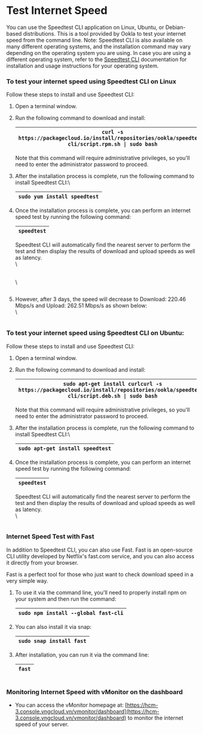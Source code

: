 # Test Internet Speed

You can use the Speedtest CLI application on Linux, Ubuntu, or Debian-based distributions. This is a tool provided by Ookla to test your internet speed from the command line. Note: Speedtest CLI is also available on many different operating systems, and the installation command may vary depending on the operating system you are using. In case you are using a different operating system, refer to the [Speedtest CLI](https://www.speedtest.net/apps/cli) documentation for installation and usage instructions for your operating system.

### To test your internet speed using Speedtest CLI on Linux <a href="#kiemtratocdointernet-kiemtratocdointernetbangspeedtestclitrenhedieuhanhlinux" id="kiemtratocdointernet-kiemtratocdointernetbangspeedtestclitrenhedieuhanhlinux"></a>

Follow these steps to install and use Speedtest CLI:

1. Open a terminal window.
2.  Run the following command to download and install:

    | `curl -s https://packagecloud.io/install/repositories/ookla/speedtest-cli/script.rpm.sh \| sudo bash` |
    | ----------------------------------------------------------------------------------------------------- |

    Note that this command will require administrative privileges, so you'll need to enter the administrator password to proceed.
3.  After the installation process is complete, run the following command to install Speedtest CLI:\


    | `sudo yum install speedtest` |
    | ---------------------------- |
4.  Once the installation process is complete, you can perform an internet speed test by running the following command:

    | `speedtest` |
    | ----------- |

    Speedtest CLI will automatically find the nearest server to perform the test and then display the results of download and upload speeds as well as latency.\
    \


    \
    \


    <figure><img src="https://docs.vngcloud.vn/download/attachments/63766895/image2023-8-9_13-9-55.png?version=1&#x26;modificationDate=1691561396000&#x26;api=v2" alt=""><figcaption></figcaption></figure>
5.  However, after 3 days, the speed will decrease to Download: 220.46 Mbps/s and Upload: 262.51 Mbps/s as shown below:\
    \


    <figure><img src="https://docs.vngcloud.vn/download/attachments/63766895/image2023-8-30_15-11-56.png?version=1&#x26;modificationDate=1693383117000&#x26;api=v2" alt=""><figcaption></figcaption></figure>

### To test your internet speed using Speedtest CLI on Ubuntu: <a href="#kiemtratocdointernet-kiemtratocdointernetbangspeedtestclitrenhedieuhanhunbutu" id="kiemtratocdointernet-kiemtratocdointernetbangspeedtestclitrenhedieuhanhunbutu"></a>

Follow these steps to install and use Speedtest CLI:

1. Open a terminal window.
2.  Run the following command to download and install:

    | `sudo apt-get install curlcurl -s https://packagecloud.io/install/repositories/ookla/speedtest-cli/script.deb.sh \| sudo bash` |
    | ------------------------------------------------------------------------------------------------------------------------------ |

    Note that this command will require administrative privileges, so you'll need to enter the administrator password to proceed.
3.  After the installation process is complete, run the following command to install Speedtest CLI:\


    | `sudo apt-get install speedtest` |
    | -------------------------------- |
4.  Once the installation process is complete, you can perform an internet speed test by running the following command:

    | `speedtest` |
    | ----------- |

    Speedtest CLI will automatically find the nearest server to perform the test and then display the results of download and upload speeds as well as latency.\
    \




    <figure><img src="https://docs.vngcloud.vn/download/attachments/63766895/image2023-8-4_14-38-16.png?version=1&#x26;modificationDate=1691134696000&#x26;api=v2" alt=""><figcaption></figcaption></figure>

### Internet Speed Test with Fast <a href="#kiemtratocdointernet-kiemtratocdointernetbangfast" id="kiemtratocdointernet-kiemtratocdointernetbangfast"></a>

In addition to Speedtest CLI, you can also use Fast. Fast is an open-source CLI utility developed by Netflix's fast.com service, and you can also access it directly from your browser.

Fast is a perfect tool for those who just want to check download speed in a very simple way.

1.  To use it via the command line, you'll need to properly install npm on your system and then run the command:

    | `sudo npm install --global fast-cli` |
    | ------------------------------------ |
2.  You can also install it via snap:

    | `sudo snap install fast` |
    | ------------------------ |
3.  After installation, you can run it via the command line:

    | `fast` |
    | ------ |



    <figure><img src="https://docs.vngcloud.vn/download/attachments/63766895/image2023-8-9_10-11-3.png?version=1&#x26;modificationDate=1691550664000&#x26;api=v2" alt=""><figcaption></figcaption></figure>

### Monitoring Internet Speed with vMonitor on the dashboard <a href="#kiemtratocdointernet-giamsattocdointernetbangvmonitortrenbangdieukhien" id="kiemtratocdointernet-giamsattocdointernetbangvmonitortrenbangdieukhien"></a>

* You can access the vMonitor homepage at: [https://hcm-3.console.vngcloud.vn/vmonitor/dashboard](https://hcm-3.console.vngcloud.vn/vmonitor/dashboard) to monitor the internet speed of your server.
